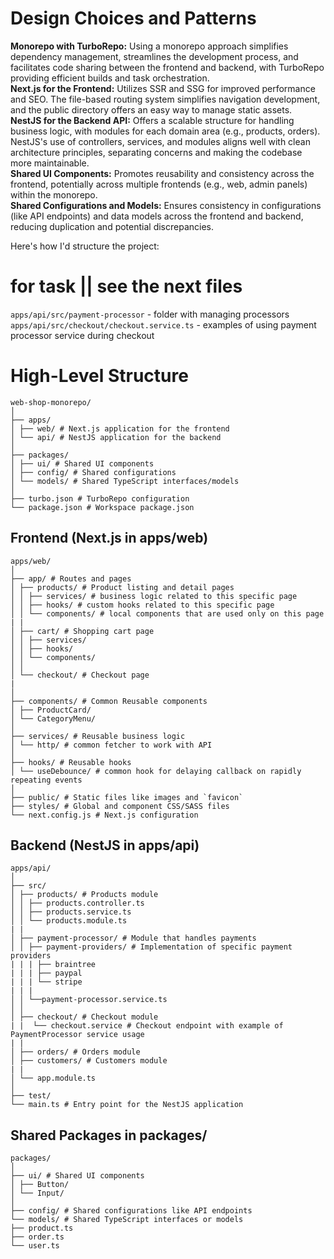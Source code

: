 # Design Choices and Patterns

**Monorepo with TurboRepo:** Using a monorepo approach simplifies dependency management, streamlines the development process, and facilitates code sharing between the frontend and backend, with TurboRepo providing efficient builds and task orchestration.  
**Next.js for the Frontend:** Utilizes SSR and SSG for improved performance and SEO. The file-based routing system simplifies navigation development, and the public directory offers an easy way to manage static assets.  
**NestJS for the Backend API:** Offers a scalable structure for handling business logic, with modules for each domain area (e.g., products, orders). NestJS's use of controllers, services, and modules aligns well with clean architecture principles, separating concerns and making the codebase more maintainable.  
**Shared UI Components:** Promotes reusability and consistency across the frontend, potentially across multiple frontends (e.g., web, admin panels) within the monorepo.  
**Shared Configurations and Models:** Ensures consistency in configurations (like API endpoints) and data models across the frontend and backend, reducing duplication and potential discrepancies.

Here's how I'd structure the project:

# for task || see the next files

`apps/api/src/payment-processor` - folder with managing processors
`apps/api/src/checkout/checkout.service.ts` - examples of using payment processor service during checkout

# High-Level Structure

```
web-shop-monorepo/
│
├── apps/
│ ├── web/ # Next.js application for the frontend
│ └── api/ # NestJS application for the backend
│
├── packages/
│ ├── ui/ # Shared UI components
│ ├── config/ # Shared configurations
│ └── models/ # Shared TypeScript interfaces/models
│
├── turbo.json # TurboRepo configuration
└── package.json # Workspace package.json
```

## Frontend (Next.js in apps/web)

```
apps/web/
│
├── app/ # Routes and pages
│ ├── products/ # Product listing and detail pages
│ │ ├── services/ # business logic related to this specific page
│ │ ├── hooks/ # custom hooks related to this specific page
│ │ └── components/ # local components that are used only on this page
| |
│ ├── cart/ # Shopping cart page
│ │ ├── services/
│ │ ├── hooks/
│ │ └── components/
│ │
│ └── checkout/ # Checkout page
|
│
├── components/ # Common Reusable components
│ ├── ProductCard/
│ └── CategoryMenu/
│
├── services/ # Reusable business logic
│ └── http/ # common fetcher to work with API
│
├── hooks/ # Reusable hooks
│ └── useDebounce/ # common hook for delaying callback on rapidly repeating events
│
├── public/ # Static files like images and `favicon`
├── styles/ # Global and component CSS/SASS files
└── next.config.js # Next.js configuration
```

## Backend (NestJS in apps/api)

```
apps/api/
│
├── src/
│ ├── products/ # Products module
│ │ ├── products.controller.ts
│ │ ├── products.service.ts
│ │ └── products.module.ts
| |
│ ├── payment-processor/ # Module that handles payments
│ │ ├── payment-providers/ # Implementation of specific payment providers
| | | ├── braintree
| | | ├── paypal
| | | └── stripe
| | |
│ │ └──payment-processor.service.ts
│ │
│ ├── checkout/ # Checkout module
| |  └── checkout.service # Checkout endpoint with example of PaymentProcessor service usage
| |
│ ├── orders/ # Orders module
│ ├── customers/ # Customers module
| |
│ └── app.module.ts
│
├── test/
└── main.ts # Entry point for the NestJS application
```

## Shared Packages in packages/

```
packages/
│
├── ui/ # Shared UI components
│ ├── Button/
│ └── Input/
│
├── config/ # Shared configurations like API endpoints
└── models/ # Shared TypeScript interfaces or models
├── product.ts
├── order.ts
└── user.ts
```
